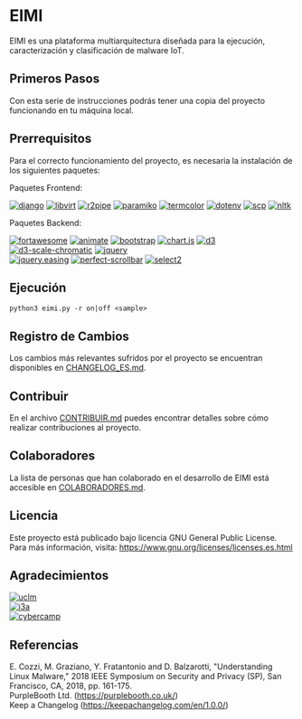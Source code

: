 # EIMI

EIMI es una plataforma multiarquitectura diseñada para la ejecución, caracterización y clasificación de malware IoT.

## Primeros Pasos

Con esta serie de instrucciones podrás tener una copia del proyecto funcionando en tu máquina local.

## Prerrequisitos

Para el correcto funcionamiento del proyecto, es necesaria la instalación de los siguientes paquetes:

Paquetes Frontend:

[![django](https://img.shields.io/badge/django-2.2.7-green)](https://www.djangoproject.com/download/) 
[![libvirt](https://img.shields.io/badge/libvirt-5.9.0-green)](https://libvirt.org/sources/python/)
[![r2pipe](https://img.shields.io/badge/r2pipe-1.4.2-green)](https://github.com/radareorg/radare2-r2pipe)
[![paramiko](https://img.shields.io/badge/paramiko-2.6.0-green)](https://github.com/paramiko/paramiko/)
[![termcolor](https://img.shields.io/badge/termcolor-1.1.0-green)](https://pypi.org/project/termcolor/)
[![dotenv](https://img.shields.io/badge/dotenv-0.10.3-green)](https://github.com/theskumar/python-dotenv)
[![scp](https://img.shields.io/badge/scp-0.13.2-green)](https://github.com/jbardin/scp.py)
[![nltk](https://img.shields.io/badge/nltk-3.4.5-green)](http://www.nltk.org/install.html)

Paquetes Backend:

[![fortawesome](https://img.shields.io/badge/fortawesome-5.11.2-yellowgreen)](https://fontawesome.com/download)
[![animate](https://img.shields.io/badge/animate-1.0.0-yellowgreen)](https://www.npmjs.com/package/animate)
[![bootstrap](https://img.shields.io/badge/bootstrap-4.4.0-yellowgreen)](https://getbootstrap.com/docs/4.4/getting-started/download/)
[![chart.js](https://img.shields.io/badge/chart-2.9.3-yellowgreen)](https://github.com/chartjs)
[![d3](https://img.shields.io/badge/d3-5.14.2-yellowgreen)](https://github.com/d3/d3)
[![d3-scale-chromatic](https://img.shields.io/badge/d3--scale--chromatic-1.5.0-yellowgreen)](https://github.com/d3/d3-scale-chromatic)
[![jquery](https://img.shields.io/badge/jquery-3.4.1-yellowgreen)](https://jquery.com/download/)\
[![jquery.easing](https://img.shields.io/badge/jquery.easing-1.4.1-yellowgreen)](https://github.com/gdsmith/jquery.easing)
[![perfect-scrollbar](https://img.shields.io/badge/perfect--scrollbar-1.4.0-yellowgreen)](https://github.com/mdbootstrap/perfect-scrollbar)
[![select2](https://img.shields.io/badge/select2-4.0.12-yellowgreen)](https://github.com/select2/select2)

## Ejecución

`python3 eimi.py -r on|off <sample>`

## Registro de Cambios

Los cambios más relevantes sufridos por el proyecto se encuentran disponibles en [CHANGELOG_ES.md](https://github.com/KM-11/EIMI/blob/master/CHANGELOG_ES.md).

## Contribuir

En el archivo [CONTRIBUIR.md](https://gist.github.com/PurpleBooth/b24679402957c63ec426) puedes encontrar detalles sobre cómo realizar contribuciones al proyecto.

## Colaboradores

La lista de personas que han colaborado en el desarrollo de EIMI está accesible en [COLABORADORES.md](https://github.com/KM-11/EIMI/blob/master/CONTRIBUTORS_ES.md).

## Licencia

Este proyecto está publicado bajo licencia GNU General Public License. Para más información, visita: https://www.gnu.org/licenses/licenses.es.html

## Agradecimientos

[![uclm](https://i.ibb.co/0YpWBWm/UCLM-CEI-Color.png)](https://www.uclm.es/)\
[![i3a](https://i.ibb.co/j8jC8nV/I3A.png)](https://www.i3a.uclm.es/i3a_w/)\
[![cybercamp](https://i.ibb.co/k1cw1MP/02-escudo-cybercamp.png)](https://cybercamp.es/) 

## Referencias

E. Cozzi, M. Graziano, Y. Fratantonio and D. Balzarotti, "Understanding Linux Malware," 2018 IEEE Symposium on Security and Privacy (SP), San Francisco, CA, 2018, pp. 161-175.\
PurpleBooth Ltd. (https://purplebooth.co.uk/)\
Keep a Changelog (https://keepachangelog.com/en/1.0.0/)
